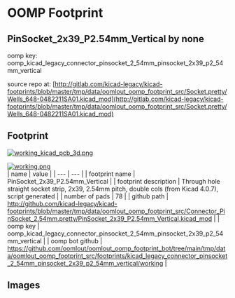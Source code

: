 # OOMP Footprint  
## PinSocket_2x39_P2.54mm_Vertical  by none  
  
oomp key: oomp_kicad_legacy_connector_pinsocket_2_54mm_pinsocket_2x39_p2_54mm_vertical  
  
source repo at: [http://gitlab.com/kicad-legacy/kicad-footprints/blob/master/tmp/data/oomlout_oomp_footprint_src/Socket.pretty/Wells_648-0482211SA01.kicad_mod](http://gitlab.com/kicad-legacy/kicad-footprints/blob/master/tmp/data/oomlout_oomp_footprint_src/Socket.pretty/Wells_648-0482211SA01.kicad_mod)  
## Footprint  
  
[![working_kicad_pcb_3d.png](working_kicad_pcb_3d_600.png)](working_kicad_pcb_3d.png)  
  
[![working.png](working_600.png)](working.png)  
| name | value | 
| --- | --- | 
| footprint name | PinSocket_2x39_P2.54mm_Vertical | 
| footprint description | Through hole straight socket strip, 2x39, 2.54mm pitch, double cols (from Kicad 4.0.7), script generated | 
| number of pads | 78 | 
| github path | http://github.com/kicad-legacy/kicad-footprints/blob/master/tmp/data/oomlout_oomp_footprint_src/Connector_PinSocket_2.54mm.pretty/PinSocket_2x39_P2.54mm_Vertical.kicad_mod | 
| oomp key | oomp_kicad_legacy_connector_pinsocket_2_54mm_pinsocket_2x39_p2_54mm_vertical | 
| oomp bot github | https://github.com/oomlout/oomlout_oomp_footprint_bot/tree/main/tmp/data/oomlout_oomp_footprint_src/footprints/kicad_legacy_connector_pinsocket_2_54mm_pinsocket_2x39_p2_54mm_vertical/working | 
## Images  
